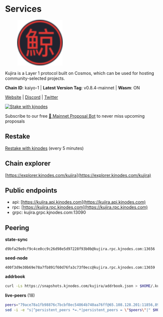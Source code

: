 # Services

<figure><img src="https://raw.githubusercontent.com/kj89/cosmos-images/main/logos/kujira.png" width="150" alt=""><figcaption></figcaption></figure>

Kujira is a Layer 1 protocol built on Cosmos, which can be used for  hosting community-selected projects.

**Chain ID**: kaiyo-1 | **Latest Version Tag**: v0.8.4-mainnet | **Wasm**: ON

[Website](https://kujira.app) | [Discord](https://discord.gg/teamkujira) | [Twitter](https://twitter.com/TeamKujira)

[![Stake with kjnodes](https://i.ibb.co/cr44Q8j/button-stake-with-kjnodes.png)](https://restake.app/kujira/kujiravaloper1tnuqj73jfn3724lqz34c27tuv80nv336sadqym)

Subscribe to our free [🤖 Mainnet Proposal Bot](https://t.me/kjnodes_proposal_bot) to never miss upcoming proposals

## Restake

[Restake with kjnodes](https://restake.app/kujira/kujiravaloper1tnuqj73jfn3724lqz34c27tuv80nv336sadqym) (every 5 minutes)
## Chain explorer
[https://explorer.kjnodes.com/kujira](https://explorer.kjnodes.com/kujira)

## Public endpoints

* api: [https://kujira.api.kjnodes.com](https://kujira.api.kjnodes.com)
* rpc: [https://kujira.rpc.kjnodes.com](https://kujira.rpc.kjnodes.com)
* grpc: kujira.grpc.kjnodes.com:13090

## Peering

**state-sync**

```text
d9bfa29e0cf9c4ce0cc9c26d98e5d97228f93b0b@kujira.rpc.kjnodes.com:13656
```

**seed-node**

```text
400f3d9e30b69e78a7fb891f60d76fa3c73f0ecc@kujira.rpc.kjnodes.com:13659
```

**addrbook**
```bash
curl -Ls https://snapshots.kjnodes.com/kujira/addrbook.json > $HOME/.kujira/config/addrbook.json
```

**live-peers** (18)
```bash
peers="79ace78a1fb98876c7bcbf8ec54864b740aa76ff@65.108.128.201:11856,89757803f40da51678451735445ad40d5b15e059@169.155.45.187:26656,f62a0842be95a33b191879c977eed2072e37926b@57.128.20.147:30256,c124ce0b508e8b9ed1c5b6957f362225659b5343@136.243.248.190:26656,6cceba286b498d4a1931f85e35ea0fa433373057@88.198.128.174:26656,a7e7864f241db457f38d8e5b5b3c3de989dea2fe@66.94.126.62:26656,413bd0410b649de5070b2fe8356cad356459dc37@65.108.235.165:26656,a7d96dc929824613315dcc1c90fee119f28cc51f@134.65.193.158:26656,b8e8c1738a49cd6143cf83287a5087c2618ebca0@141.95.47.82:30256,3a15fa46fe0a27d4ee60497a470a8c91911a9e5e@15.235.66.89:11756,7c26c34148779b1d0979eb069dbe354752a3644f@5.9.84.213:25656,58fc044463399f5c2d94a39e3474ea6196dab0bd@65.108.198.118:11856,4db916788d45d5454cfe7a68ca02c56996ee6b96@194.163.151.124:26656,9dc8a19299064e8d5a414a1fc25dd0d12d9871c8@138.201.16.240:30095,213dbb8301ce1c0f5662a9b723bd613f15e1dd4e@75.119.157.167:30656,eb9742d81b436b95e324816794229a9efdaf8ea8@142.132.155.170:26656,d9bfa29e0cf9c4ce0cc9c26d98e5d97228f93b0b@65.109.88.38:13656,ecafd5cadaf3526a588550a7bc343ce2670c988d@185.16.39.231:26656"
sed -i -e "s|^persistent_peers *=.*|persistent_peers = \"$peers\"|" $HOME/.kujira/config/config.toml
```
